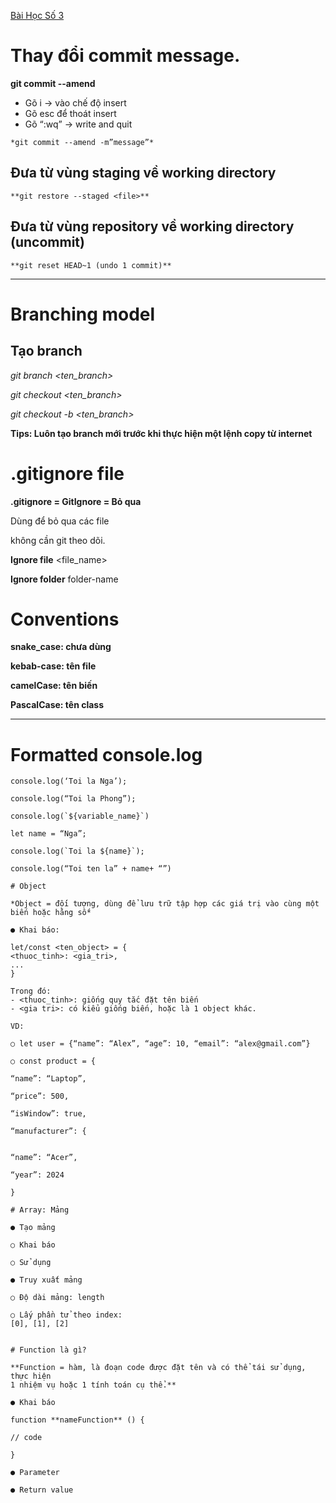 [Bài Học Số 3](https://classroom.google.com/w/NzgzMTM1OTc2MTEw/t/all)

# Thay đổi commit message. 
**git commit --amend**
- Gõ i -> vào chế độ insert
- Gõ esc để thoát insert
- Gõ “:wq” -> write and quit

`*git commit --amend -m”message”*`

## Đưa từ vùng staging về working directory
`**git restore --staged <file>**`

## Đưa từ vùng repository về working directory (uncommit)
`**git reset HEAD~1 (undo 1 commit)**`

---
# Branching model
## Tạo branch ##

*git branch <ten_branch>*

*git checkout <ten_branch>*

*git checkout -b <ten_branch>*

**Tips:
Luôn tạo branch mới trước khi thực hiện một lệnh copy từ internet**

# .gitignore file

**.gitignore = GitIgnore = Bỏ qua**

Dùng để bỏ qua các file

không cần git theo dõi.

**Ignore file** <file_name>

**Ignore folder**  folder-name

# Conventions

**snake_case: chưa dùng**

**kebab-case: tên file**

**camelCase: tên biến**

**PascalCase: tên class**

---
# Formatted console.log
```
console.log(‘Toi la Nga’);

console.log(“Toi la Phong”);

console.log(`${variable_name}`)

let name = “Nga”;

console.log(`Toi la ${name}`);

console.log(“Toi ten la” + name+ “”)

# Object

*Object = đối tượng, dùng để lưu trữ tập hợp các giá trị vào cùng một biến hoặc hằng số*

● Khai báo:

let/const <ten_object> = {
<thuoc_tinh>: <gia_tri>,
...
}

Trong đó:
- <thuoc_tinh>: giống quy tắc đặt tên biến
- <gia tri>: có kiểu giống biến, hoặc là 1 object khác.

VD:

○ let user = {“name”: “Alex”, “age”: 10, “email”: “alex@gmail.com”}

○ const product = {

“name”: “Laptop”,

“price”: 500,

“isWindow”: true,

“manufacturer”: {


“name”: “Acer”,

“year”: 2024

}

# Array: Mảng

● Tạo mảng

○ Khai báo

○ Sử dụng

● Truy xuất mảng

○ Độ dài mảng: length

○ Lấy phần tử theo index:
[0], [1], [2]


# Function là gì?

**Function = hàm, là đoạn code được đặt tên và có thể tái sử dụng, thực hiện
1 nhiệm vụ hoặc 1 tính toán cụ thể.**

● Khai báo

function **nameFunction** () {

// code

}

● Parameter

● Return value

